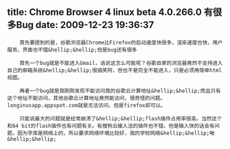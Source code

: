 title: Chrome Browser 4 linux beta 4.0.266.0 有很多Bug
date: 2009-12-23 19:36:37
---

        首先要提到的是，谷歌浏览器Chrome比Firefox的启动速度快很多，渲染速度也快，用户服务、界面也不错&hellip;&hellip;但是bug还有很多

        首先一个bug就是不能进入Gmail，话说这怎么可能呢？谷歌自家的浏览器竟然不支持进入自己的邮箱系统&hellip;&hellip;很搞笑阿，但也不是完全不能进入，只是必须用简单html视图。

        再者一个bug就是我刚刚发现不能访问我的谷歌云计算地址&hellip;&hellip;而且只有这个地址不能访问，其他谷歌云计算地址竟然能访问，很奇怪的问题。longinusapp.appspot.com就是无法访问，但是firefox却可以。

        只能说最大的问题就是经常崩溃了&hellip;&hellip;flash插件占用率很高，当然这个和64 bit的flash插件也有问题有关。有搜狗云输入法的插件也不错，但是输入快的话会有问题，因为字库是网络上的，所以要求网络环境比较好，我的学校网络&hellip;&hellip;唉&hellip;&hellip;
